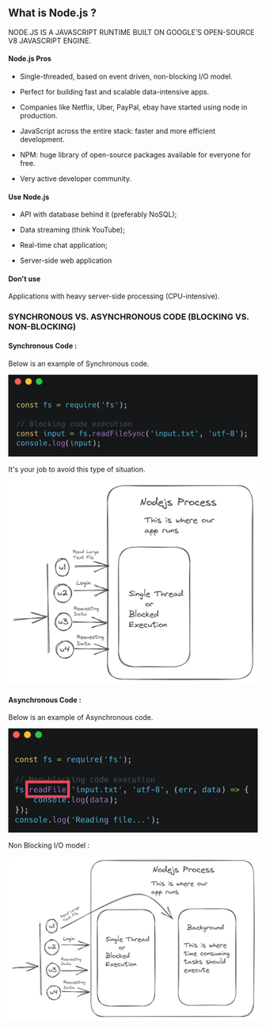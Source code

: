 ## What is Node.js ?

NODE.JS IS A JAVASCRIPT RUNTIME BUILT ON GOOGLE’S OPEN-SOURCE V8 JAVASCRIPT ENGINE.

#### Node.js Pros

-   Single-threaded, based on event driven, non-blocking I/O model.

-   Perfect for building fast and scalable data-intensive apps.
-   Companies like Netflix, Uber, PayPal, ebay have started using node in production.
-   JavaScript across the entire stack: faster and more efficient development.
-   NPM: huge library of open-source packages available for everyone for free.
-   Very active developer community.

#### Use Node.js

-   API with database behind it (preferably NoSQL);

-   Data streaming (think YouTube);
-   Real-time chat application;
-   Server-side web application

#### Don't use

Applications with heavy server-side processing
(CPU-intensive).

### SYNCHRONOUS VS. ASYNCHRONOUS CODE (BLOCKING VS. NON-BLOCKING)

#### Synchronous Code :

Below is an example of Synchronous code.

<img src="Notes-Img/p1.png" alt="p1" style="zoom:60%;" />

It's your job to avoid this type of situation.

<img src="Notes-Img\N1.png" alt="N1" style="zoom:50%;" />

#### Asynchronous Code :

Below is an example of Asynchronous code.

<img src="Notes-Img\p2.png" alt="p2" style="zoom:60%;" />

Non Blocking I/O model :

<img src="Notes-Img\N2.png" alt="N2" style="zoom:50%;" />
